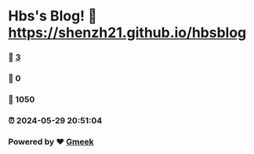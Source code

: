 # Hbs's Blog! :link: https://shenzh21.github.io/hbsblog 
### :page_facing_up: [3](https://shenzh21.github.io/hbsblog/tag.html) 
### :speech_balloon: 0 
### :hibiscus: 1050 
### :alarm_clock: 2024-05-29 20:51:04 
### Powered by :heart: [Gmeek](https://github.com/Meekdai/Gmeek)
